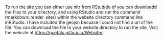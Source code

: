 To run the site you can either use nitr from RStudido of you can downloadd the files to your directory, and using RStudio and run the command rmarkdown::render_site() within the website directory command line inRStudio. I have included the geojsn becuase I could not find a url of the file.  You can download the file to your website directory to run the site.
Visit the website at https://gcefalu.github.io/Website/

